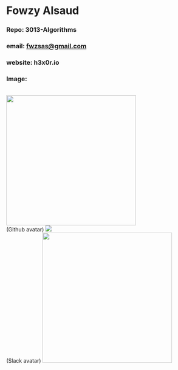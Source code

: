 # Fowzy Alsaud
### Repo: 3013-Algorithms
### email:  fwzsas@gmail.com
### website: h3x0r.io
### Image:
<br>
<img src="https://lh3.googleusercontent.com/forQdzV4dzfElMUSLxPU9g8L2Uxe84IfpL9x4Oz_Y5ptAo7hvsRCBQmbcl0MbMTPRiMUPd-WRlQFwbobevqHCf7MvD41S0O5EwWN34zZ9yOtyoxLBLLs1bFdWTsf2jPsrb4anESVKg" width="341" height="341">
<br>
(Github avatar)
<img src="https://avatars.githubusercontent.com/u/34263166?s=400&u=f758d21c230fecdc7d7f58c8889a6de84d3838e7&v=4">
<br>
(Slack avatar)
<img src="https://ca.slack-edge.com/TBMBG710S-U01K82Q4J4Q-e694de4b79ef-512" width="341" height="341">
